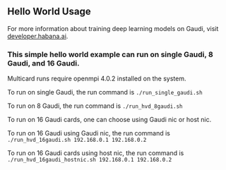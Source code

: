 ## Hello World Usage

For more information about training deep learning models on Gaudi, visit [developer.habana.ai](https://developer.habana.ai/resources/).

### This simple hello world example can run on single Gaudi, 8 Gaudi, and 16 Gaudi.

Multicard runs require openmpi 4.0.2 installed on the system.

To run on single Gaudi, the run command is `./run_single_gaudi.sh`

To run on 8 Gaudi, the run command is `./run_hvd_8gaudi.sh`

To run on 16 Gaudi cards, one can choose using Gaudi nic or host nic.

To run on 16 Gaudi using Gaudi nic, the run command is `./run_hvd_16gaudi.sh 192.168.0.1 192.168.0.2`

To run on 16 Gaudi cards using host nic, the run command is `./run_hvd_16gaudi_hostnic.sh 192.168.0.1 192.168.0.2`

